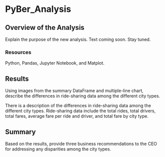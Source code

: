 # PyBer_Analysis
## Overview of the Analysis
Explain the purpose of the new analysis.
Text coming soon. Stay tuned.


### Resources
Python, Pandas, Jupyter Notebook, and Matplot.


## Results
Using images from the summary DataFrame and multiple-line chart, describe the differences in ride-sharing data among the different city types.

There is a description of the differences in ride-sharing data among the different city types. Ride-sharing data include the total rides, total drivers, total fares, average fare per ride and driver, and total fare by city type.



## Summary
Based on the results, provide three business recommendations to the CEO for addressing any disparities among the city types.
